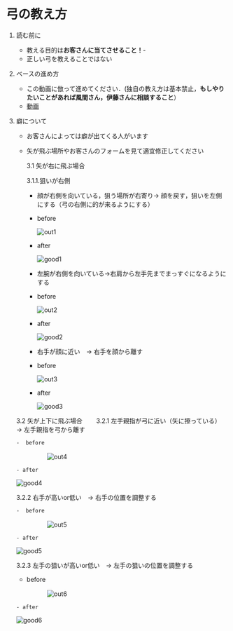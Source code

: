 # 弓の教え方

1. 読む前に
   - 教える目的は**お客さんに当てさせること！**-
   - 正しい弓を教えることではない
  
2. ベースの進め方
   - この動画に倣って進めてください．(独自の教え方は基本禁止，**もしやりたいことがあれば風間さん，伊藤さんに相談すること**）
   - [動画](https://www.youtube.com/watch?v=O_VURbUun8o&t=48s)
  
3. 癖について
   - お客さんによっては癖が出てくる人がいます
   - 矢が飛ぶ場所やお客さんのフォームを見て適宜修正してください
  
     3.1 矢が右に飛ぶ場合
     
       3.1.1.狙いが右側
     
       - 顔が右側を向いている，狙う場所が右寄り→ 顔を戻す，狙いを左側にする（弓の右側に的が来るようにする）
  
       -  before
     
          ![out1](./image/bad1.jpg)
  
       - after
    
         ![good1](./image/good1.jpg)
         
       - 左腕が右側を向いている→右肩から左手先までまっすぐになるようにする

        -  before
     
           ![out2](./image/bad2.jpg)
  
       - after
    
          ![good2](./image/good2.jpg)

       - 右手が顔に近い　→ 右手を顔から離す
    
       - before
    
          ![out3](./image/bad3.jpg)         
    
       - after
    
          ![good3](./image/good3.jpg)

    3.2 矢が上下に飛ぶ場合
   　　3.2.1 左手親指が弓に近い（矢に擦っている）→ 左手親指を弓から離す

       -  before
     
   　　　　　![out4](./image/bad4.jpg)
  
       - after
   
     ![good4](./image/good4.jpg)

    3.2.2 右手が高いor低い　→ 右手の位置を調整する
   
       -  before
     
   　　　　　![out5](./image/bad5.jpg)
  
       - after
   
      ![good5](./image/good5.jpg)

   3.2.3 左手の狙いが高いor低い　→ 左手の狙いの位置を調整する
   
      -  before
     
   　　　　　![out6](./image/bad6.jpg)
  
       - after
   
      ![good6](./image/good6.jpg)

   

         
     
     
     
